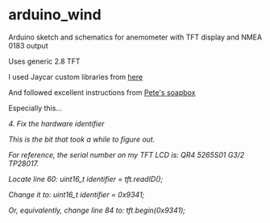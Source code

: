 # arduino_wind
Arduino sketch and schematics for anemometer with TFT display and NMEA 0183 output

Uses generic 2.8 TFT

I used Jaycar custom libraries from [here](http://blog.ylett.com/2017/01/playing-with-jaycar-28-tft-lcd-touch.html)

And followed excellent instructions from [Pete's soapbox](http://blog.ylett.com/2017/01/playing-with-jaycar-28-tft-lcd-touch.html)

Especially this...

_4. Fix the hardware identifier_

_This is the bit that took a while to figure out._

_For reference, the serial number on my TFT LCD is: QR4 5265S01 G3/2 TP28017._

_Locate line 60:  uint16_t identifier = tft.readID();_

_Change it to:  uint16_t identifier = 0x9341;_

_Or, equivalently, change line 84 to: tft.begin(0x9341);_






